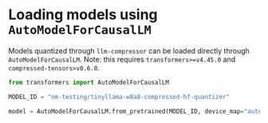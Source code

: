 # Loading models using `AutoModelForCausalLM`

Models quantized through `llm-compressor` can be loaded directly through 
`AutoModelForCausalLM`. Note: this requires `transformers>=v4.45.0` and 
`compressed-tensors>v0.6.0`.

```python
from transformers import AutoModelForCausalLM

MODEL_ID = "nm-testing/tinyllama-w8a8-compressed-hf-quantizer"

model = AutoModelForCausalLM.from_pretrained(MODEL_ID, device_map="auto")
```
